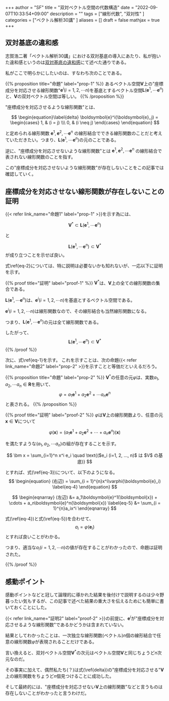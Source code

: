 +++
author = "SF"
title = "双対ベクトル空間の代数構造"
date = "2022-09-07T10:33:54+09:00"
description = ""
tags = ["線形代数", "双対性"
]
categories = ["ベクトル解析30講"
]
aliases = []
draft = false
mathjax = true
+++

## 双対基底の違和感
志賀浩二著「ベクトル解析30講」における双対基底の導入にあたり、私が抱いた違和感というのは<a href="https://math-sci.club/p/%E5%8F%8C%E5%AF%BE%E5%9F%BA%E5%BA%95%E3%81%AE%E9%81%95%E5%92%8C%E6%84%9F/">双対基底の違和感</a>にて述べた通りである。

私がここで明らかにしたいのは、すなわち次のことである。

{{% proposition title="命題" label="prop-1" %}}
あるベクトル空間$\boldsymbol{V}$上の"座標成分を対応させる線形関数"$\boldsymbol{e}^i (i=1, 2, \cdots n)$を基底とするベクトル空間$\boldsymbol{L}(\boldsymbol{e}^1, \cdots \boldsymbol{e}^n)$と、$\boldsymbol{V}$の双対ベクトル空間は等しい。
{{% /proposition %}}

"座標成分を対応させるような線形関数"とは、


$$
\begin{equation}\label{delta}
\boldsymbol{e}^i(\boldsymbol{e}_j) = \begin{cases}
1, & (i = j) \\\
0, & (i \neq j)
\end{cases}
\end{equation}
$$

と定められる線形関数
$\boldsymbol{e}^1, \boldsymbol{e}^2, \cdots \boldsymbol{e}^n$
の線形結合でできる線形関数のことだと考えていただきたい。つまり、$\boldsymbol{L}(\boldsymbol{e}^1, \cdots \boldsymbol{e}^n)$の元のことである。

逆に、"座標成分を対応させないような線形関数"とは
$\boldsymbol{e}^1, \boldsymbol{e}^2, \cdots \boldsymbol{e}^n$
の線形結合で表されない線形関数のことを指す。

この"座標成分を対応させないような線形関数"が存在しないことをこの記事では確認していく。

## 座標成分を対応させない線形関数が存在しないことの証明

{{< refer link_name="命題1" label="prop-1" >}}を示す為には、


$$
\begin{equation}
\boldsymbol{V}^* \subset \boldsymbol{L}(\boldsymbol{e}^1, \cdots \boldsymbol{e}^n) \label{eq-1}
\end{equation}
$$

と

$$
\begin{equation}
\boldsymbol{L}(\boldsymbol{e}^1, \cdots \boldsymbol{e}^n) \subset \boldsymbol{V}^* \label{eq-2}
\end{equation}
$$
が成り立つことを示せば良い。

式\ref{eq-2}については、特に説明は必要ないかも知れないが、一応以下に証明を示す。


{{% proof title="証明" label="proof-1" %}}
$\boldsymbol{V}^*$は、$\boldsymbol{V}$上の全ての線形関数の集合である。

$\boldsymbol{L}(\boldsymbol{e}^1, \cdots \boldsymbol{e}^n)$は、$\boldsymbol{e}^i(i = 1, 2, \cdots n)$を基底とするベクトル空間である。

$\boldsymbol{e}^i(i = 1, 2, \cdots n)$は線形関数なので、その線形結合も当然線形関数になる。

つまり、$\boldsymbol{L}(\boldsymbol{e}^1, \cdots \boldsymbol{e}^n)$の元は全て線形関数である。

したがって、
$$
\boldsymbol{L}(\boldsymbol{e}^1, \cdots \boldsymbol{e}^n) \subset \boldsymbol{V}^*
$$
{{% /proof %}}

次に、式\ref{eq-1}を示す。
これを示すことは、次の命題{{< refer link_name="命題2" label="prop-2" >}}を示すことと等価だといえるだろう。


{{% proposition title="命題" label="prop-2" %}}
$\boldsymbol{V}^*$の任意の元$\varphi$は、実数$a_1, a_2, \cdots a_n \in \boldsymbol{R}$を用いて、
$$
\varphi = a_1\boldsymbol{e}^1 + a_2\boldsymbol{e}^2 + \cdots a_n\boldsymbol{e}^n
$$
と表される。
{{% /proposition %}}

{{% proof title="証明" label="proof-2" %}}
$\varphi$は$\boldsymbol{V}$上の線形関数より、任意の元$\boldsymbol{x} \in \boldsymbol{V}$について

$$
\begin{equation}
\varphi(\boldsymbol{x}) = (a_1\boldsymbol{e}^1 + a_2\boldsymbol{e}^2 + \cdots + a_n\boldsymbol{e}^n)(\boldsymbol{x}) \label{eq-3}
\end{equation}
$$

を満たすような$(a_1, a_2, \cdots a_n)$の組が存在することを示す。

$$
\bm x = \sum_{i=1}^n x^i e_i \quad \text{($e_i (i=1, 2, ..., n)$ は $V$ の基底)}
$$

とすれば、式(\ref{eq-3})について、以下のようになる。
$$
\begin{equation}
(右辺) = \sum_{i = 1}^{n}x^i\varphi(\boldsymbol{e}_i) \label{eq-4}
\end{equation}
$$

$$
\begin{eqnarray}
(左辺) &= a_1\boldsymbol{e}^1(\boldsymbol{x}) + \cdots + a_n\boldsymbol{e}^n(\boldsymbol{x}) \label{eq-5}
&= \sum_{i = 1}^{n}a_ix^i
\end{eqnarray}
$$

式(\ref{eq-4})と式(\ref{eq-5})を合わせて、
$$
a_i = \varphi(\boldsymbol{e}_i)
$$
とすれば良いことがわかる。

つまり、適当な$a_i(i = 1, 2, \cdots n)$の値が存在することがわかったので、命題は証明された。

{{% /proof %}}

## 感動ポイント
感動ポイントなどと冠して論理的に導かれた結果を後付けで説明するのは少々野暮ったい気もするが、この記事で述べた結果の重大さを伝えるためにも簡単に書いておくことにした。

{{< refer link_name="証明2" label="proof-2" >}}の前提に、$\boldsymbol{e}^i$が"座標成分を対応させるような線形関数"であるかどうかは含まれていない。

結果としてわかったことは、一次独立な線形関数(ベクトル)$n$個の線形結合で任意の線形関数$\varphi$が表現されることだけである。

言い換えると、双対ベクトル空間$\boldsymbol{V}^*$の次元はベクトル空間$\boldsymbol{V}$と同じちょうど$n$次元なのだ。


その事実に加えて、偶然私たち(？)は式(\ref{delta})の"座標成分を対応させる"$\boldsymbol{V}$上の線形関数をちょうど$n$個見つけることに成功した。

そして最終的には、"座標成分を対応させない$\boldsymbol{V}$上の線形関数"などと言うものは存在しないことがわかったと言うわけだ。



